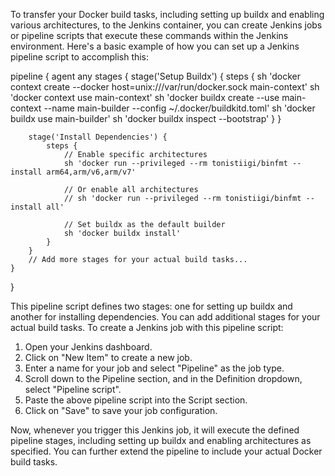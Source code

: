 ﻿To transfer your Docker build tasks, including setting up buildx and enabling various architectures, to the Jenkins container, you can create Jenkins jobs or pipeline scripts that execute these commands within the Jenkins environment.
Here's a basic example of how you can set up a Jenkins pipeline script to accomplish this:

pipeline {
    agent any
    stages {
        stage('Setup Buildx') {
            steps {
                sh 'docker context create --docker host=unix:///var/run/docker.sock main-context'
                sh 'docker context use main-context'
                sh 'docker buildx create --use main-context --name main-builder --config ~/.docker/buildkitd.toml'
                sh 'docker buildx use main-builder'
                sh 'docker buildx inspect --bootstrap'
            }
        }
        
        stage('Install Dependencies') {
            steps {
                // Enable specific architectures
                sh 'docker run --privileged --rm tonistiigi/binfmt --install arm64,arm/v6,arm/v7'
                
                // Or enable all architectures
                // sh 'docker run --privileged --rm tonistiigi/binfmt --install all'
                
                // Set buildx as the default builder
                sh 'docker buildx install'
            }
        }       
        // Add more stages for your actual build tasks...
    }
}




This pipeline script defines two stages: one for setting up buildx and another for installing dependencies. You can add additional stages for your actual build tasks.
To create a Jenkins job with this pipeline script:
1. Open your Jenkins dashboard.
2. Click on "New Item" to create a new job.
3. Enter a name for your job and select "Pipeline" as the job type.
4. Scroll down to the Pipeline section, and in the Definition dropdown, select "Pipeline script".
5. Paste the above pipeline script into the Script section.
6. Click on "Save" to save your job configuration.

Now, whenever you trigger this Jenkins job, it will execute the defined pipeline stages, including setting up buildx and enabling architectures as specified. You can further extend the pipeline to include your actual Docker build tasks.
